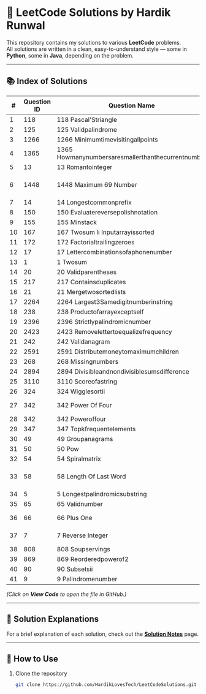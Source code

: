 # 🧩 LeetCode Solutions by Hardik Runwal

This repository contains my solutions to various **LeetCode** problems.  
All solutions are written in a clean, easy-to-understand style — some in **Python**, some in **Java**, depending on the problem.

---

## 📚 Index of Solutions

<!-- INDEX_START -->
| # | Question ID | Question Name | Problem | Solution |
|---|-------------|---------------|---------|----------|
| 1 | 118 | 118 Pascal'Striangle | - | [View Code](https://github.com/HardikLovesTech/LeetCodeSolutions/blob/main/solutions/118_Pascal'sTriangle.py) |
| 2 | 125 | 125 Validpalindrome | - | [View Code](https://github.com/HardikLovesTech/LeetCodeSolutions/blob/main/solutions/125_ValidPalindrome.py) |
| 3 | 1266 | 1266 Minimumtimevisitingallpoints | - | [View Code](https://github.com/HardikLovesTech/LeetCodeSolutions/blob/main/solutions/1266_MinimumTimeVisitingAllPoints.py) |
| 4 | 1365 | 1365 Howmanynumbersaresmallerthanthecurrentnumber | - | [View Code](https://github.com/HardikLovesTech/LeetCodeSolutions/blob/main/solutions/1365_HowManyNumbersAreSmallerThantheCurrentNumber.py) |
| 5 | 13 | 13 Romantointeger | - | [View Code](https://github.com/HardikLovesTech/LeetCodeSolutions/blob/main/solutions/13_RomanToInteger.py) |
| 6 | 1448 | 1448 Maximum 69 Number | [Problem](https://github.com/HardikLovesTech/LeetCodeSolutions/blob/main/solutions/1448-maximum-69-number/README.md) | [maximum-69-number.py](https://github.com/HardikLovesTech/LeetCodeSolutions/blob/main/solutions/1448-maximum-69-number/maximum-69-number.py) |
| 7 | 14 | 14 Longestcommonprefix | - | [View Code](https://github.com/HardikLovesTech/LeetCodeSolutions/blob/main/solutions/14_LongestCommonPrefix.py) |
| 8 | 150 | 150 Evaluatereversepolishnotation | - | [View Code](https://github.com/HardikLovesTech/LeetCodeSolutions/blob/main/solutions/150_EvaluateReversePolishNotation.py) |
| 9 | 155 | 155 Minstack | - | [View Code](https://github.com/HardikLovesTech/LeetCodeSolutions/blob/main/solutions/155_MinStack.py) |
| 10 | 167 | 167 Twosum Ii Inputarrayissorted | - | [View Code](https://github.com/HardikLovesTech/LeetCodeSolutions/blob/main/solutions/167_TwoSum_II_InputArrayIsSorted.py) |
| 11 | 172 | 172 Factorialtrailingzeroes | - | [View Code](https://github.com/HardikLovesTech/LeetCodeSolutions/blob/main/solutions/172_FactorialTrailingZeroes.py) |
| 12 | 17 | 17 Lettercombinationsofaphonenumber | - | [View Code](https://github.com/HardikLovesTech/LeetCodeSolutions/blob/main/solutions/17_LetterCombinationsofaPhoneNumber.py) |
| 13 | 1 | 1 Twosum | - | [View Code](https://github.com/HardikLovesTech/LeetCodeSolutions/blob/main/solutions/1_TwoSum.py) |
| 14 | 20 | 20 Validparentheses | - | [View Code](https://github.com/HardikLovesTech/LeetCodeSolutions/blob/main/solutions/20_ValidParentheses.py) |
| 15 | 217 | 217 Containsduplicates | - | [View Code](https://github.com/HardikLovesTech/LeetCodeSolutions/blob/main/solutions/217_ContainsDuplicates.py) |
| 16 | 21 | 21 Mergetwosortedlists | - | [View Code](https://github.com/HardikLovesTech/LeetCodeSolutions/blob/main/solutions/21_MergeTwoSortedLists.py) |
| 17 | 2264 | 2264 Largest3Samedigitnumberinstring | - | [View Code](https://github.com/HardikLovesTech/LeetCodeSolutions/blob/main/solutions/2264_Largest3SameDigitNumberinString.py) |
| 18 | 238 | 238 Productofarrayexceptself | - | [View Code](https://github.com/HardikLovesTech/LeetCodeSolutions/blob/main/solutions/238_ProductofArrayExceptSelf.py) |
| 19 | 2396 | 2396 Strictlypalindromicnumber | - | [View Code](https://github.com/HardikLovesTech/LeetCodeSolutions/blob/main/solutions/2396_StrictlyPalindromicNumber.py) |
| 20 | 2423 | 2423 Removelettertoequalizefrequency | - | [View Code](https://github.com/HardikLovesTech/LeetCodeSolutions/blob/main/solutions/2423_RemoveLetterToEqualizeFrequency.py) |
| 21 | 242 | 242 Validanagram | - | [View Code](https://github.com/HardikLovesTech/LeetCodeSolutions/blob/main/solutions/242_ValidAnagram.py) |
| 22 | 2591 | 2591 Distributemoneytomaximumchildren | - | [View Code](https://github.com/HardikLovesTech/LeetCodeSolutions/blob/main/solutions/2591_DistributeMoneytoMaximumChildren.py) |
| 23 | 268 | 268 Missingnumbers | - | [View Code](https://github.com/HardikLovesTech/LeetCodeSolutions/blob/main/solutions/268_MissingNumbers.py) |
| 24 | 2894 | 2894 Divisibleandnondivisiblesumsdifference | - | [View Code](https://github.com/HardikLovesTech/LeetCodeSolutions/blob/main/solutions/2894_DivisibleandNondivisibleSumsDifference.py) |
| 25 | 3110 | 3110 Scoreofastring | - | [View Code](https://github.com/HardikLovesTech/LeetCodeSolutions/blob/main/solutions/3110_ScoreofaString.py) |
| 26 | 324 | 324 Wigglesortii | - | [View Code](https://github.com/HardikLovesTech/LeetCodeSolutions/blob/main/solutions/324_WiggleSortII.py) |
| 27 | 342 | 342 Power Of Four | [Problem](https://github.com/HardikLovesTech/LeetCodeSolutions/blob/main/solutions/342-power-of-four/README.md) | [power-of-four.py](https://github.com/HardikLovesTech/LeetCodeSolutions/blob/main/solutions/342-power-of-four/power-of-four.py) |
| 28 | 342 | 342 Poweroffour | - | [View Code](https://github.com/HardikLovesTech/LeetCodeSolutions/blob/main/solutions/342_PowerofFour.py) |
| 29 | 347 | 347 Topkfrequentelements | - | [View Code](https://github.com/HardikLovesTech/LeetCodeSolutions/blob/main/solutions/347_TopKFrequentElements.py) |
| 30 | 49 | 49 Groupanagrams | - | [View Code](https://github.com/HardikLovesTech/LeetCodeSolutions/blob/main/solutions/49_GroupAnagrams.py) |
| 31 | 50 | 50 Pow|X,N | - | [View Code](https://github.com/HardikLovesTech/LeetCodeSolutions/blob/main/solutions/50_Pow|x,n.py) |
| 32 | 54 | 54 Spiralmatrix | - | [View Code](https://github.com/HardikLovesTech/LeetCodeSolutions/blob/main/solutions/54_SpiralMatrix.py) |
| 33 | 58 | 58 Length Of Last Word | [Problem](https://github.com/HardikLovesTech/LeetCodeSolutions/blob/main/solutions/58-length-of-last-word/README.md) | [length-of-last-word.py](https://github.com/HardikLovesTech/LeetCodeSolutions/blob/main/solutions/58-length-of-last-word/length-of-last-word.py) |
| 34 | 5 | 5 Longestpalindromicsubstring | - | [View Code](https://github.com/HardikLovesTech/LeetCodeSolutions/blob/main/solutions/5_LongestPalindromicSubstring.py) |
| 35 | 65 | 65 Validnumber | - | [View Code](https://github.com/HardikLovesTech/LeetCodeSolutions/blob/main/solutions/65_ValidNumber.py) |
| 36 | 66 | 66 Plus One | [Problem](https://github.com/HardikLovesTech/LeetCodeSolutions/blob/main/solutions/66-plus-one/README.md) | [plus-one.py](https://github.com/HardikLovesTech/LeetCodeSolutions/blob/main/solutions/66-plus-one/plus-one.py) |
| 37 | 7 | 7 Reverse Integer | [Problem](https://github.com/HardikLovesTech/LeetCodeSolutions/blob/main/solutions/7-reverse-integer/README.md) | [reverse-integer.py](https://github.com/HardikLovesTech/LeetCodeSolutions/blob/main/solutions/7-reverse-integer/reverse-integer.py) |
| 38 | 808 | 808 Soupservings | - | [View Code](https://github.com/HardikLovesTech/LeetCodeSolutions/blob/main/solutions/808_SoupServings.py) |
| 39 | 869 | 869 Reorderedpowerof2 | - | [View Code](https://github.com/HardikLovesTech/LeetCodeSolutions/blob/main/solutions/869_ReorderedPowerof2.py) |
| 40 | 90 | 90 Subsetsii | - | [View Code](https://github.com/HardikLovesTech/LeetCodeSolutions/blob/main/solutions/90_SubsetsII.py) |
| 41 | 9 | 9 Palindromenumber | - | [View Code](https://github.com/HardikLovesTech/LeetCodeSolutions/blob/main/solutions/9_PalindromeNumber.py) |
<!-- INDEX_END -->

*(Click on **View Code** to open the file in GitHub.)*

---

## 📝 Solution Explanations

For a brief explanation of each solution, check out the [**Solution Notes**](./EXPLANATIONS.md) page.

---

## 🚀 How to Use

1. Clone the repository  
   ```bash
   git clone https://github.com/HardikLovesTech/LeetCodeSolutions.git

